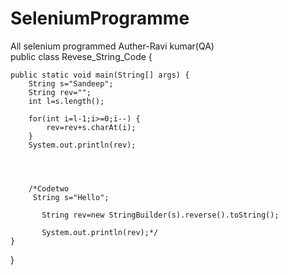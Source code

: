 # SeleniumProgramme
All selenium programmed
Auther-Ravi kumar(QA)
<br>
public class Revese_String_Code {

	public static void main(String[] args) {
		String s="Sandeep";
		String rev="";
		int l=s.length();
		
		for(int i=l-1;i>=0;i--) {
			rev=rev+s.charAt(i);
		}
		System.out.println(rev);
		
		
		
		
		/*Codetwo
		 String s="Hello";
		   
		   String rev=new StringBuilder(s).reverse().toString();
		   
		   System.out.println(rev);*/
	}

}
